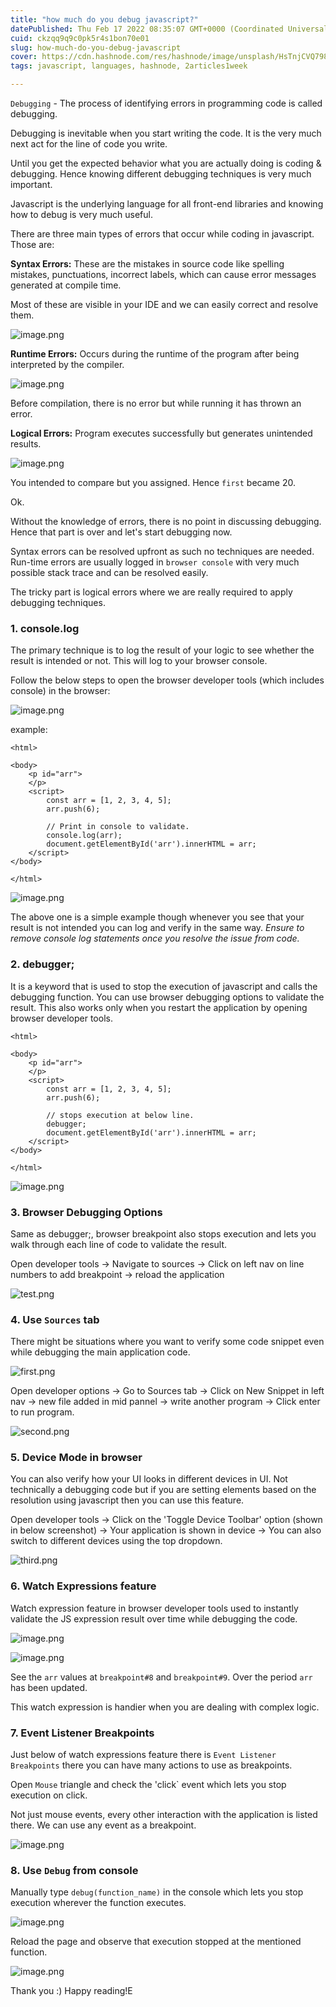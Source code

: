 ```yaml
---
title: "how much do you debug javascript?"
datePublished: Thu Feb 17 2022 08:35:07 GMT+0000 (Coordinated Universal Time)
cuid: ckzqq9q9c0pk5r4s1bon70e01
slug: how-much-do-you-debug-javascript
cover: https://cdn.hashnode.com/res/hashnode/image/unsplash/HsTnjCVQ798/upload/v1645087074007/QiTI7SI-x.jpeg
tags: javascript, languages, hashnode, 2articles1week

---
```


`Debugging` - The process of identifying errors in programming code is called debugging.

Debugging is inevitable when you start writing the code. It is the very much next act for the line of code you write. 

Until you get the expected behavior what you are actually doing is coding & debugging. Hence knowing different debugging techniques is very much important. 

Javascript is the underlying language for all front-end libraries and knowing how to debug is very much useful.

There are three main types of errors that occur while coding in javascript. Those are:

**Syntax Errors:**
These are the mistakes in source code like spelling mistakes, punctuations, incorrect labels, which can cause error messages generated at compile time. 

Most of these are visible in your IDE and we can easily correct and resolve them. 

![image.png](https://cdn.hashnode.com/res/hashnode/image/upload/v1645071458257/BeTyDhDW0.png)

**Runtime Errors:** Occurs during the runtime of the program after being interpreted by the compiler.

![image.png](https://cdn.hashnode.com/res/hashnode/image/upload/v1645071270327/NWrlnKDk2.png)

Before compilation, there is no error but while running it has thrown an error.

**Logical Errors:** Program executes successfully but generates unintended results.

![image.png](https://cdn.hashnode.com/res/hashnode/image/upload/v1645071211473/WN-kbS514.png)

You intended to compare but you assigned. Hence `first` became 20.

Ok. 

Without the knowledge of errors, there is no point in discussing debugging. Hence that part is over and let's start debugging now.

Syntax errors can be resolved upfront as such no techniques are needed. Run-time errors are usually logged in `browser console` with very much possible stack trace and can be resolved easily.

The tricky part is logical errors where we are really required to apply debugging techniques.

### 1. console.log

The primary technique is to log the result of your logic to see whether the result is intended or not. This will log to your browser console.

Follow the below steps to open the browser developer tools (which includes console) in the browser:



![image.png](https://cdn.hashnode.com/res/hashnode/image/upload/v1645169988683/f_Oongicb.png)


example:

```
<html>

<body>
    <p id="arr">
    </p>
    <script>
        const arr = [1, 2, 3, 4, 5];
        arr.push(6);

        // Print in console to validate.
        console.log(arr);
        document.getElementById('arr').innerHTML = arr;
    </script>
</body>

</html>
```

![image.png](https://cdn.hashnode.com/res/hashnode/image/upload/v1645079633459/knklalm26.png)

The above one is a simple example though whenever you see that your result is not intended you can log and verify in the same way. *Ensure to remove console log statements once you resolve the issue from code.*

### 2. debugger;
It is a keyword that is used to stop the execution of javascript and calls the debugging function. You can use browser debugging options to validate the result. This also works only when you restart the application by opening browser developer tools.

```
<html>

<body>
    <p id="arr">
    </p>
    <script>
        const arr = [1, 2, 3, 4, 5];
        arr.push(6);

        // stops execution at below line.
        debugger;
        document.getElementById('arr').innerHTML = arr;
    </script>
</body>

</html>

```

![image.png](https://cdn.hashnode.com/res/hashnode/image/upload/v1645079969830/LMkh9iZGc.png)

### 3. Browser Debugging Options
Same as debugger;, browser breakpoint also stops execution and lets you walk through each line of code to validate the result. 

Open developer tools -> Navigate to sources -> Click on left nav on line numbers to add breakpoint -> reload the application

![test.png](https://cdn.hashnode.com/res/hashnode/image/upload/v1645082552200/p5LYea_Bc.png)

### 4. Use `Sources` tab

There might be situations where you want to verify some code snippet even while debugging the main application code.

![first.png](https://cdn.hashnode.com/res/hashnode/image/upload/v1645085385254/sQ7Cpx2PY.png)
 
Open developer options -> Go to Sources tab -> Click on New Snippet in left nav -> new file added in mid pannel -> write another program -> Click enter to run program.

![second.png](https://cdn.hashnode.com/res/hashnode/image/upload/v1645085365523/nVXDxw4uq.png)

### 5. Device Mode in browser
You can also verify how your UI looks in different devices in UI. Not technically a debugging code but if you are setting elements based on the resolution using javascript then you can use this feature.

Open developer tools -> Click on the 'Toggle Device Toolbar' option (shown in below screenshot) -> Your application is shown in device -> You can also switch to different devices using the top dropdown.

![third.png](https://cdn.hashnode.com/res/hashnode/image/upload/v1645087020548/UacS9-5zw.png)

### 6. Watch Expressions feature
Watch expression feature in browser developer tools used to instantly validate the JS expression result over time while debugging the code.


![image.png](https://cdn.hashnode.com/res/hashnode/image/upload/v1645086444105/Nyk7acDYA.png)


![image.png](https://cdn.hashnode.com/res/hashnode/image/upload/v1645086474671/ZCrxW9d3G.png)

See the `arr` values at `breakpoint#8` and `breakpoint#9`. Over the period `arr` has been updated.

This watch expression is handier when you are dealing with complex logic.

### 7. Event Listener Breakpoints

Just below of watch expressions feature there is `Event Listener Breakpoints` there you can have many actions to use as breakpoints. 

Open `Mouse` triangle and check the 'click` event which lets you stop execution on click.

Not just mouse events, every other interaction with the application is listed there. We can use any event as a breakpoint.


![image.png](https://cdn.hashnode.com/res/hashnode/image/upload/v1645168716920/O1g1h80aE.png)


### 8. Use `Debug` from console

Manually type `debug(function_name)` in the console which lets you stop execution wherever the function executes.

![image.png](https://cdn.hashnode.com/res/hashnode/image/upload/v1645169507948/NvAVoQcxz.png)

Reload the page and observe that execution stopped at the mentioned function. 


![image.png](https://cdn.hashnode.com/res/hashnode/image/upload/v1645169626590/Cyb0RXVOn.png)


Thank you :) Happy reading!E